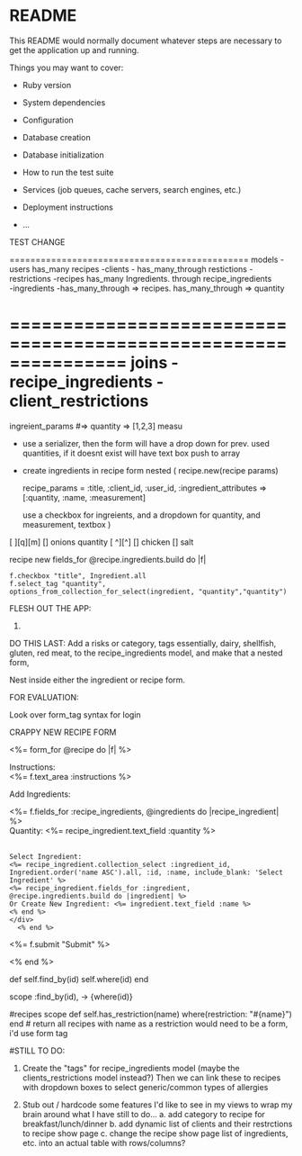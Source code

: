 # README

This README would normally document whatever steps are necessary to get the
application up and running.

Things you may want to cover:

* Ruby version

* System dependencies

* Configuration

* Database creation

* Database initialization

* How to run the test suite

* Services (job queues, cache servers, search engines, etc.)

* Deployment instructions

* ...


TEST CHANGE


==============================================
models 
-users has_many recipes
-clients - has_many_through restictions
-restrictions 
-recipes has_many Ingredients. through recipe_ingredients  
-ingredients -has_many_through => recipes. has_many_through => quantity
 

===============================================================
joins 
-recipe_ingredients
-client_restrictions
=============================================================
 ingreient_params #=> quantity => [1,2,3] measu

 - use a serializer, then the form will have a drop down for prev. used quantities, if it doesnt exist will have text box push to array
 - create ingredients in recipe form nested (
     recipe.new(recipe params)

     recipe_params = :title, :client_id, :user_id, :ingredient_attributes => [:quantity, :name, :measurement] 


     use a checkbox for ingreients, and a dropdown for quantity, and measurement, textbox
 )

[                      ][q][m]
[] onions quantity [ ^][^]
[] chicken 
[] salt 



recipe new 
fields_for @recipe.ingredients.build do |f|

    f.checkbox "title", Ingredient.all
    f.select_tag "quantity", options_from_collection_for_select(ingredient, "quantity","quantity")

FLESH OUT THE APP:

1.


DO THIS LAST:
Add a risks or category, tags essentially, dairy, shellfish, gluten, red meat, to the recipe_ingredients model, and make that a nested form, 


Nest inside either the ingredient or recipe form.

FOR EVALUATION:

Look over form_tag syntax for login




CRAPPY NEW RECIPE FORM

 <%= form_for @recipe do |f| %>
 
<div>Instructions:</div> <div><%= f.text_area :instructions %></div>

Add Ingredients:

   <div>
    <%= f.fields_for :recipe_ingredients, @ingredients do |recipe_ingredient| %>
    <div>
      Quantity: <%= recipe_ingredient.text_field :quantity %><br>
      <br>
  
    Select Ingredient:
    <%= recipe_ingredient.collection_select :ingredient_id, Ingredient.order('name ASC').all, :id, :name, include_blank: 'Select Ingredient' %>
    <%= recipe_ingredient.fields_for :ingredient, @recipe.ingredients.build do |ingredient| %>
    Or Create New Ingredient: <%= ingredient.text_field :name %>
    <% end %>
    </div>
      <% end %>
   </div>

  <%= f.submit "Submit" %>

<% end %>


def self.find_by(id)
  self.where(id) 
end 

scope :find_by(id), -> {where(id)}


#recipes scope
def self.has_restriction(name)
  where(restriction: "#{name}")
end # return all recipes with name as a restriction would need to be a form, i'd use form tag  


#STILL TO DO:

1. Create the "tags" for recipe_ingredients model (maybe the clients_restrictions model instead?)
    Then we can link these to recipes with dropdown boxes to select generic/common types of allergies

2. Stub out / hardcode some features I'd like to see in my views to wrap my brain around what I have still to do...
  a. add category to recipe for breakfast/lunch/dinner
  b. add dynamic list of clients and their restrctions to recipe show page
  c. change the recipe show page list of ingredients, etc. into an actual table with rows/columns?